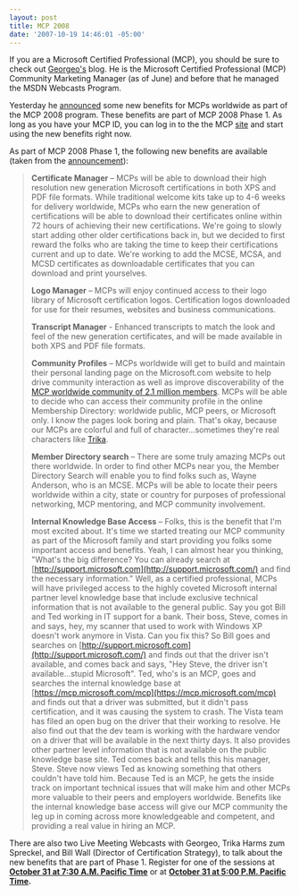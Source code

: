 ```yaml
---
layout: post
title: MCP 2008
date: '2007-10-19 14:46:01 -05:00'
---
```


If you are a Microsoft Certified Professional (MCP), you should be sure to check out [Georgeo's](http://blogs.msdn.com/mcp/default.aspx) blog. He is the Microsoft Certified Professional (MCP) Community Marketing Manager (as of June) and before that he managed the MSDN Webcasts Program.

Yesterday he [announced](http://blogs.msdn.com/mcp/archive/2007/10/18/mcp-2008-recognition-respect-and-reward.aspx) some new benefits for MCPs worldwide as part of the MCP 2008 program. These benefits are part of MCP 2008 Phase 1. As long as you have your MCP ID, you can log in to the the MCP [site](https://mcp.microsoft.com/mcp) and start using the new benefits right now.

As part of MCP 2008 Phase 1, the following new benefits are available (taken from the [announcement](http://blogs.msdn.com/mcp/archive/2007/10/18/mcp-2008-recognition-respect-and-reward.aspx)):

> **Certificate Manager** – MCPs will be able to download their high resolution new generation Microsoft certifications in both XPS and PDF file formats. While traditional welcome kits take up to 4-6 weeks for delivery worldwide, MCPs who earn the new generation of certifications will be able to download their certificates online within 72 hours of achieving their new certifications. We're going to slowly start adding other older certifications back in, but we decided to first reward the folks who are taking the time to keep their certifications current and up to date. We're working to add the MCSE, MCSA, and MCSD certificates as downloadable certificates that you can download and print yourselves.
> 
> **Logo Manager** – MCPs will enjoy continued access to their logo library of Microsoft certification logos. Certification logos downloaded for use for their resumes, websites and business communications.
> 
> **Transcript Manager** - Enhanced transcripts to match the look and feel of the new generation certificates, and will be made available in both XPS and PDF file formats.
> 
> **Community Profiles** – MCPs worldwide will get to build and maintain their personal landing page on the Microsoft.com website to help drive community interaction as well as improve discoverability of the [MCP worldwide community of 2.1 million members](http://www.microsoft.com/learning/mcp/certified.mspx). MCPs will be able to decide who can access their community profile in the online Membership Directory: worldwide public, MCP peers, or Microsoft only. I know the pages look boring and plain. That's okay, because our MCPs are colorful and full of character...sometimes they're real characters like [Trika](http://blogs.msdn.com/trika/).
> 
> **Member Directory search** – There are some truly amazing MCPs out there worldwide. In order to find other MCPs near you, the Member Directory Search will enable you to find folks such as, Wayne Anderson, who is an MCSE. MCPs will be able to locate their peers worldwide within a city, state or country for purposes of professional networking, MCP mentoring, and MCP community involvement.
> 
> **Internal Knowledge Base Access** – Folks, this is the benefit that I'm most excited about. It's time we started treating our MCP community as part of the Microsoft family and start providing you folks some important access and benefits. Yeah, I can almost hear you thinking, "What's the big difference? You can already search at [http://support.microsoft.com](http://support.microsoft.com/) and find the necessary information." Well, as a certified professional, MCPs will have privileged access to the highly coveted Microsoft internal partner level knowledge base that include exclusive technical information that is not available to the general public. Say you got Bill and Ted working in IT support for a bank. Their boss, Steve, comes in and says, hey, my scanner that used to work with Windows XP doesn't work anymore in Vista. Can you fix this? So Bill goes and searches on [http://support.microsoft.com](http://support.microsoft.com/) and finds out that the driver isn't available, and comes back and says, "Hey Steve, the driver isn't available...stupid Microsoft". Ted, who's is an MCP, goes and searches the internal knowledge base at [https://mcp.microsoft.com/mcp](https://mcp.microsoft.com/mcp) and finds out that a driver was submitted, but it didn't pass certification, and it was causing the system to crash. The Vista team has filed an open bug on the driver that their working to resolve. He also find out that the dev team is working with the hardware vendor on a driver that will be available in the next thirty days. It also provides other partner level information that is not available on the public knowledge base site. Ted comes back and tells this his manager, Steve. Steve now views Ted as knowing something that others couldn't have told him. Because Ted is an MCP, he gets the inside track on important technical issues that will make him and other MCPs more valuable to their peers and employers worldwide. Benefits like the internal knowledge base access will give our MCP community the leg up in coming across more knowledgeable and competent, and providing a real value in hiring an MCP.

There are also two Live Meeting Webcasts with Georgeo, Trika Harms zum Spreckel, and Bill Wall (Director of Certification Strategy), to talk about the new benefits that are part of Phase 1. Register for one of the sessions at **[October 31 at 7:30 A.M. Pacific Time](http://msevents.microsoft.com/CUI/EventDetail.aspx?EventID=1032356235&Culture=en-US)** or at **[October 31 at 5:00 P.M. Pacific Time](http://msevents.microsoft.com/CUI/EventDetail.aspx?EventID=1032356243&Culture=en-US).**
